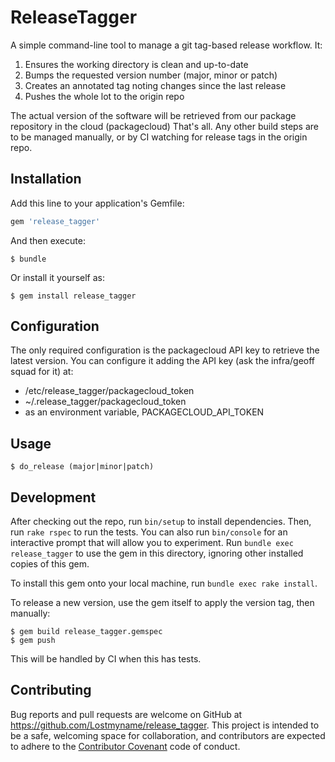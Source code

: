 # ReleaseTagger

A simple command-line tool to manage a git tag-based release workflow.
It:

1. Ensures the working directory is clean and up-to-date
2. Bumps the requested version number (major, minor or patch)
3. Creates an annotated tag noting changes since the last release
4. Pushes the whole lot to the origin repo

The actual version of the software will be retrieved from our package repository in the cloud
(packagecloud)
That's all. Any other build steps are to be managed manually, or by CI
watching for release tags in the origin repo.

## Installation

Add this line to your application's Gemfile:

```ruby
gem 'release_tagger'
```

And then execute:

    $ bundle

Or install it yourself as:

    $ gem install release_tagger

## Configuration
The only required configuration is the packagecloud API key to retrieve the latest version.
You can configure it adding the API key (ask the infra/geoff squad for it) at:
- /etc/release_tagger/packagecloud_token
- ~/.release_tagger/packagecloud_token
- as an environment variable, PACKAGECLOUD_API_TOKEN

## Usage

    $ do_release (major|minor|patch)

## Development

After checking out the repo, run `bin/setup` to install dependencies.
Then, run `rake rspec` to run the tests. You can also run `bin/console`
for an interactive prompt that will allow you to experiment. Run `bundle
exec release_tagger` to use the gem in this directory, ignoring other
installed copies of this gem.

To install this gem onto your local machine, run `bundle exec rake
install`.

To release a new version, use the gem itself to apply the version tag,
then manually:

    $ gem build release_tagger.gemspec
    $ gem push

This will be handled by CI when this has tests.

## Contributing

Bug reports and pull requests are welcome on GitHub at
https://github.com/Lostmyname/release_tagger. This project is intended
to be a safe, welcoming space for collaboration, and contributors are
expected to adhere to the [Contributor
Covenant](contributor-covenant.org) code of conduct.
